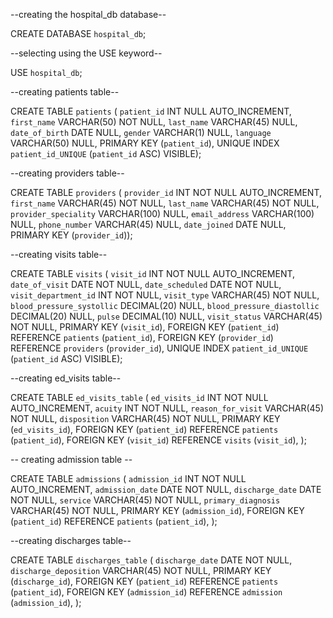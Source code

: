 
--creating the hospital_db database--

CREATE DATABASE `hospital_db`;

--selecting using the USE keyword--

USE `hospital_db`;

--creating patients table--

CREATE TABLE `patients` (
  `patient_id` INT NULL AUTO_INCREMENT,
  `first_name` VARCHAR(50) NOT NULL,
  `last_name` VARCHAR(45) NULL,
  `date_of_birth` DATE NULL,
  `gender` VARCHAR(1) NULL,
  `language` VARCHAR(50) NULL,
  PRIMARY KEY (`patient_id`),
  UNIQUE INDEX `patient_id_UNIQUE` (`patient_id` ASC) VISIBLE);


  --creating providers table--

  CREATE TABLE `providers` (
  `provider_id` INT NOT NULL AUTO_INCREMENT,
  `first_name` VARCHAR(45) NOT NULL,
  `last_name` VARCHAR(45) NOT NULL,
  `provider_speciality` VARCHAR(100) NULL,
  `email_address` VARCHAR(100) NULL,
  `phone_number` VARCHAR(45) NULL,
  `date_joined` DATE NULL,
  PRIMARY KEY (`provider_id`));

  --creating visits table--

  CREATE TABLE `visits` (
  `visit_id` INT NOT NULL AUTO_INCREMENT,
  `date_of_visit` DATE NOT NULL,
  `date_scheduled` DATE NOT NULL,
  `visit_department_id` INT NOT NULL,
  `visit_type` VARCHAR(45) NOT NULL,
  `blood_pressure_systollic` DECIMAL(20) NULL,
  `blood_pressure_diastollic` DECIMAL(20) NULL,
  `pulse` DECIMAL(10) NULL,
  `visit_status` VARCHAR(45) NOT NULL,
  PRIMARY KEY (`visit_id`),
  FOREIGN KEY (`patient_id`) REFERENCE `patients` (`patient_id`),
  FOREIGN KEY (`provider_id`) REFERENCE `providers` (`provider_id`),
  UNIQUE INDEX `patient_id_UNIQUE` (`patient_id` ASC) VISIBLE);

  --creating ed_visits table--

  CREATE TABLE `ed_visits_table` (
  `ed_visits_id` INT NOT NULL AUTO_INCREMENT,
  `acuity` INT NOT NULL,
  `reason_for_visit` VARCHAR(45) NOT NULL,
  `disposition` VARCHAR(45) NOT NULL,
  PRIMARY KEY (`ed_visits_id`),
  FOREIGN KEY (`patient_id`) REFERENCE `patients` (`patient_id`),
  FOREIGN KEY (`visit_id`) REFERENCE `visits` (`visit_id`),
  );

  -- creating admission table --

  CREATE TABLE `admissions` (
  `admission_id` INT NOT NULL AUTO_INCREMENT,
  `admission_date` DATE NOT NULL,
  `discharge_date` DATE NOT NULL,
  `service` VARCHAR(45) NOT NULL,
  `primary_diagnosis` VARCHAR(45) NOT NULL,
  PRIMARY KEY (`admission_id`),
  FOREIGN KEY (`patient_id`) REFERENCE `patients` (`patient_id`),
  );

--creating discharges table--

  CREATE TABLE `discharges_table` (
  `discharge_date` DATE NOT NULL,
  `discharge_deposition` VARCHAR(45) NOT NULL,
  PRIMARY KEY (`discharge_id`),
  FOREIGN KEY (`patient_id`) REFERENCE `patients` (`patient_id`),
  FOREIGN KEY (`admission_id`) REFERENCE `admission` (`admission_id`),
  );


